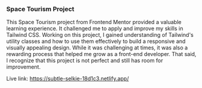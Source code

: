 ### Space Tourism Project

This Space Tourism project from Frontend Mentor provided a valuable learning experience. It challenged me to apply and improve my skills in Tailwind CSS. Working on this project, I gained understanding of Tailwind's utility classes and how to use them effectively to build a responsive and visually appealing design. While it was challenging at times, it was also a rewarding process that helped me grow as a front-end developer. That said, I recognize that this project is not perfect and still has room for improvement.

Live link: https://subtle-selkie-18d1c3.netlify.app/
